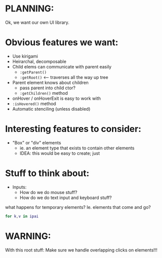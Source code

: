 

# PLANNING:

Ok, we want our own UI library.


# Obvious features we want:
- Use kirigami
- Heirarchal, decomposable
- Child elems can communicate with parent easily
    - `:getParent()`
    - `:getRoot()` <-- traverses all the way up tree
- Parent element knows about children
    - pass parent into child ctor?
    - `:getChildren()` method
- onHover / onHoverExit is easy to work with
- `:isHovered()` method
- Automatic stenciling (unless disabled)


# Interesting features to consider:
- "Box" or "div" elements
    - ie. an element type that exists to contain other elements
    - IDEA: this would be easy to create; just 


# Stuff to think about:
- Inputs:
    - How do we do mouse stuff?
    - How do we do text input and keyboard stuff?

what happens for temporary elements?
Ie. elements that come and go?
```lua
for k,v in ipai
```


# WARNING: 
 With this root stuff:
Make sure we handle overlapping clicks on elements!!!


